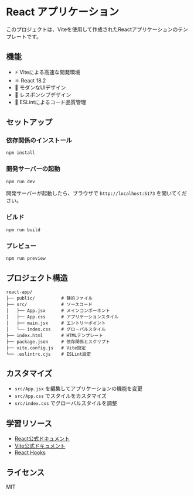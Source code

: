 # React アプリケーション

このプロジェクトは、Viteを使用して作成されたReactアプリケーションのテンプレートです。

## 機能

- ⚡️ Viteによる高速な開発環境
- ⚛️ React 18.2
- 🎨 モダンなUIデザイン
- 📱 レスポンシブデザイン
- 🔧 ESLintによるコード品質管理

## セットアップ

### 依存関係のインストール

```bash
npm install
```

### 開発サーバーの起動

```bash
npm run dev
```

開発サーバーが起動したら、ブラウザで `http://localhost:5173` を開いてください。

### ビルド

```bash
npm run build
```

### プレビュー

```bash
npm run preview
```

## プロジェクト構造

```
react-app/
├── public/          # 静的ファイル
├── src/             # ソースコード
│   ├── App.jsx      # メインコンポーネント
│   ├── App.css      # アプリケーションスタイル
│   ├── main.jsx     # エントリーポイント
│   └── index.css    # グローバルスタイル
├── index.html       # HTMLテンプレート
├── package.json     # 依存関係とスクリプト
├── vite.config.js   # Vite設定
└── .eslintrc.cjs    # ESLint設定
```

## カスタマイズ

- `src/App.jsx` を編集してアプリケーションの機能を変更
- `src/App.css` でスタイルをカスタマイズ
- `src/index.css` でグローバルスタイルを調整

## 学習リソース

- [React公式ドキュメント](https://react.dev)
- [Vite公式ドキュメント](https://vitejs.dev)
- [React Hooks](https://react.dev/reference/react/hooks)

## ライセンス

MIT
